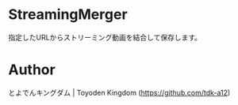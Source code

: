 # StreamingMerger
指定したURLからストリーミング動画を結合して保存します。

# Author
とよでんキングダム | Toyoden Kingdom (https://github.com/tdk-a12)
